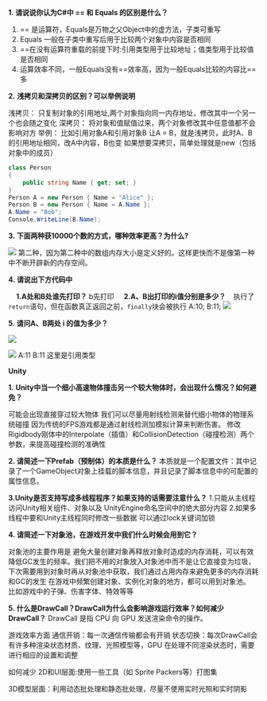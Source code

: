 **1. 请说说你认为C#中 == 和 Equals 的区别是什么？**
1. == 是运算符，Equals是万物之父Object中的虚方法，子类可重写 
2. Equals 一般在子类中重写后用于比较两个对象中内容是否相同 
3. \==在没有运算符重载的前提下时:引用类型用于比较地址；值类型用于比较值是否相同
4. 运算效率不同，一般Equals没有\==效率高，因为一般Equals比较的内容比\==多


**2.** **浅拷贝和深拷贝的区别？可以举例说明**

浅拷贝： 只复制对象的引用地址,两个对象指向同一内存地址，修改其中一个另一个也会随之变化 
深拷贝： 将对象和值赋值过来，两个对象修改其中任意值都不会影响对方
举例： 比如引用对象A和引用对象B 让A = B，就是浅拷贝，此时A、B的引用地址相同，改A中内容，B也变 如果想要深拷贝，简单处理就是new（包括对象中的成员）
```C#
class Person
{
    public string Name { get; set; }
}
Person A = new Person { Name = "Alice" };
Person B = new Person { Name = A.Name };
A.Name = "Bob";
Console.WriteLine(B.Name); 
```

**3. 下面两种获10000个数的方式，哪种效率更高？为什么?**

![](https://scf1a0b4c9d9e6od-sb-qn.qiqiuyun.net/files/course/2024/10-20/10070267dadf882625.png)
第二种，因为第二种中的数组内存大小是定义好的。这样更快而不是像第一种中不断开辟新的内存空间。

**4. 请说出下方代码中**

    **1.A处和B处谁先打印？**
b先打印
    **2.A、B出打印的i值分别是多少？**
   执行了`return`语句，但在函数真正返回之前，`finally`块会被执行
A:10; B:11;
![](https://scf1a0b4c9d9e6od-sb-qn.qiqiuyun.net/files/course/2024/10-20/100711f82032207992.png)

**5. 请问A、B两处 i 的值为多少？**

![](https://scf1a0b4c9d9e6od-sb-qn.qiqiuyun.net/files/course/2024/10-20/1007208a759e808200.png)

![](https://scf1a0b4c9d9e6od-sb-qn.qiqiuyun.net/files/course/2024/10-20/1007280989c4043995.png)
A:11 B:11
这里是引用类型

**Unity**

**1.** **Unity中当一个细小高速物体撞击另一个较大物体时，会出现什么情况？如何避免？**

可能会出现直接穿过较大物体
我们可以尽量用射线检测来替代细小物体的物理系统碰撞 因为传统的FPS游戏都是通过射线检测加模拟计算来判断伤害。
修改Rigidbody刚体中的Interpolate（插值）和CollisionDetection（碰撞检测）两个参数，来提高碰撞检测的准确性

**2. 请简述一下Prefab（预制体）的本质是什么？**
本质就是一个配置文件：其中记录了一个GameObject对象上挂载的脚本信息，并且记录了脚本信息中的可配置的属性信息。

**3.Unity是否支持写成多线程程序？如果支持的话需要注意什么？**
1.只能从主线程访问Unity相关组件、对象以及 UnityEngine命名空间中的绝大部分内容 2.如果多线程中要和Unity主线程同时修改一些数据 可以通过lock关键词加锁

**4. 请简述一下对象池，在游戏开发中我们什么时候会用到它？**

对象池的主要作用是 避免大量创建对象再释放对象时造成的内存消耗，可以有效降低GC发生的频率。我们把不用的对象放入对象池中而不是让它直接变为垃圾，下次需要用到对象时再从对象池中获取，我们通过占用内存来避免更多的内存消耗和GC的发生
在游戏中频繁创建对象、实例化对象的地方，都可以用到对象池。 比如游戏中的子弹、伤害字体、特效等等

**5. 什么是DrawCall？DrawCall为什么会影响游戏运行效率？如何减少DrawCall？**
DrawCall 是指 CPU 向 GPU 发送渲染命令的操作。

游戏效率方面
通信开销：每一次通信传输都会有开销
状态切换：每次DrawCall会有许多种渲染状态材质、纹理、光照模型等，GPU 在处理不同渲染状态时，需要进行相应的设置和调整

如何减少
2D和UI层面:使用一些工具（如 Sprite Packers等）打图集

3D模型层面：利用动态批处理和静态批处理，尽量不使用实时光照和实时阴影